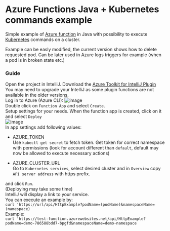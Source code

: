 # Azure Functions Java + Kubernetes commands example

Simple example of [Azure function](https://azure.microsoft.com/en-us/blog/introducing-azure-functions/) in Java with possibility to execute [Kubernetes](https://kubernetes.io/) commands on a cluster.

Example can be easly modified, the current version shows how to delete requested pod. Can be later used in Azure logs triggers for example (when a pod is in broken state etc.)

### Guide 
Open the project in IntelliJ.
Download the [Azure Toolkit for IntelliJ Plugin](https://plugins.jetbrains.com/plugin/8053-azure-toolkit-for-intellij)  
You may need to upgrade your IntelliJ as some plugin functions are not available in the older versions.  
Log in to Azure (Azure CLI):
![image](https://user-images.githubusercontent.com/15820051/107031298-3ec6fd00-67b2-11eb-93d3-2f4cc9782877.png)  
Double click on `Function App` and select `Create`.  
Setup settings for your needs.
When the function app is created, click on it and select `Deploy`  
![image](https://user-images.githubusercontent.com/15820051/107031737-f8be6900-67b2-11eb-9ddb-5b973d492439.png)  
In app settings add following values:
* AZURE_TOKEN  
Use `kubectl get secret` to fetch token. Get token for correct namespace with permissions (look for account different than `default`, default may now be allowed to execute necessary actions)

* AZURE_CLUSTER_URL  
Go to `Kubernetes services`, select desired cluster and in `Overview` copy `API server address` with https prefix.

and click `Run`.  
(Deploying may take some time)  
IntelliJ will display a link to your service.  
You can execute an example by:  
`curl 'https://url/api/HttpExample?podName=(podName)&namespaceName=(namespace)`  
Example:  
`curl 'https://test-function.azurewebsites.net/api/HttpExample?podName=demo-786588bdd7-bpgfd&namespaceName=demo-namespace`  
